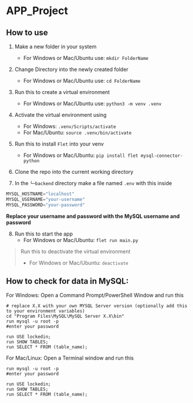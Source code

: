 # APP_Project

## How to use

1) Make a new folder in your system
    - For Windows or Mac/Ubuntu use:
  `mkdir FolderName`
  
2) Change Directory into the newly created folder
    - For Windows or Mac/Ubuntu use:
  `cd FolderName`

3) Run this to create a virtual environment
    - For Windows or Mac/Ubuntu use:
  `python3 -m venv .venv`
  
4) Activate the virtual environment using
    - For Windows:
  `.venv/Scripts/activate`
    - For Mac/Ubuntu:
  `source .venv/bin/activate`

5) Run this to install `Flet` into your venv
    - For Windows or Mac/Ubuntu:
  `pip install flet mysql-connector-python`

6) Clone the repo into the current working directory

7) In the `└─backend` directory make a file named `.env` with this inside

```python
MYSQL_HOSTNAME="localhost"
MYSQL_USERNAME="your-username"
MYSQL_PASSWORD="your-password"
```

**Replace your username and password with the MySQL username and password**

8) Run this to start the app
    - For Windows or Mac/Ubuntu:
  `flet run main.py`

> Run this to deactivate the virtual environment
>
> - For Windows or Mac/Ubuntu: `deactivate`

## How to check for data in MySQL:

For Windows:
Open a Command Prompt/PowerShell Window and run this
```
# replace X.X with your own MYSQL Server version (optionally add this to your environment variables)
cd "Program Files\MySQL\MySQL Server X.X\bin" 
run mysql -u root -p
#enter your password

run USE lockedin;
run SHOW TABLES;
run SELECT * FROM (table_name);
```

For Mac/Linux:
Open a Terminal window and run this
```
run mysql -u root -p 
#enter your password

run USE lockedin;
run SHOW TABLES;
run SELECT * FROM (table_name);
```
